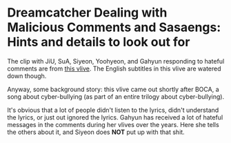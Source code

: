 # Dreamcatcher Dealing with Malicious Comments and Sasaengs: Hints and details to look out for

The clip with JiU, SuA, Siyeon, Yoohyeon, and Gahyun responding to hateful comments are from
[this vlive](https://www.youtube.com/watch?v=prxH7Jo8wyE&t=1205s). The English subtitles in this vlive
are watered down though.

Anyway, some background story: this vlive came out shortly after BOCA, a song about cyber-bullying
(as part of an entire trilogy about cyber-bullying).

It's obvious that a lot of people didn't listen to the lyrics, didn't understand the lyrics,
or just out ignored the lyrics. Gahyun has received a lot of hateful messages in the comments
during her vlives over the years. Here she tells the others about it, and Siyeon does **NOT** put
up with that shit.
